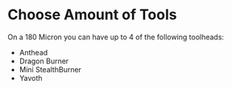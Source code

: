 # Choose Amount of Tools
On a 180 Micron you can have up to 4 of the following toolheads:
- Anthead
- Dragon Burner
- Mini StealthBurner
- Yavoth

